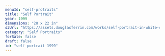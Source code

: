```yaml
---
menuId: "self-protraits"
title: "Self Portrait"
year: 1999
dimensions: "28 x 22 in"
s3Url: "https://assets.douglasferrin.com/works/self-portrait-in-white-shirt-full.jpg"
category: "Self Portraits"
forSale: false
draft: false
id: "self-portrait-1999"
---
```

